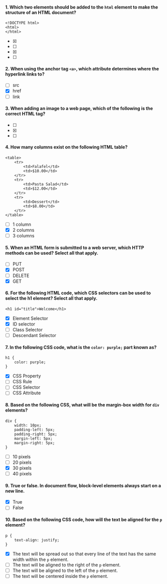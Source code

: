 #### 1. Which two elements should be added to the `html` element to make the structure of an HTML document?

```
<!DOCTYPE html>
<html>
</html>
```

- [x] <body>
- [ ] <div>
- [x] <head>
- [ ] <p>

#### 2. When using the anchor tag `<a>`, which attribute determines where the hyperlink links to?

- [ ] src
- [x] href
- [ ] link

#### 3. When adding an image to a web page, which of the following is the correct HTML tag?

- [ ] <link>
- [x] <img>
- [ ] <image>

#### 4. How many columns exist on the following HTML table?

```
<table>
    <tr>
        <td>Falafel</td>
        <td>$10.00</td>
    </tr>
    <tr>
        <td>Pasta Salad</td>
        <td>$12.00</td>
    </tr>
    <tr>
        <td>Dessert</td>
        <td>$8.00</td>
    </tr>
</table>
```

- [ ] 1 column
- [x] 2 columns
- [ ] 3 columns

#### 5. When an HTML form is submitted to a web server, which HTTP methods can be used? Select all that apply.

- [ ] PUT
- [x] POST
- [ ] DELETE
- [x] GET

#### 6. For the following HTML code, which CSS selectors can be used to select the h1 element? Select all that apply.

```
<h1 id="title">Welcome</h1>
```

- [x] Element Selector
- [x] ID selector
- [ ] Class Selector
- [ ] Descendant Selector

#### 7. In the following CSS code, what is the `color: purple;` part known as?

```
h1 {
    color: purple;
}
```

- [x] CSS Property
- [ ] CSS Rule
- [ ] CSS Selector
- [ ] CSS Attribute

#### 8. Based on the following CSS, what will be the margin-box width for `div` elements?

```
div {
    width: 10px;
    padding-left: 5px;
    padding-right: 5px;
    margin-left: 5px;
    margin-right: 5px;
}
```

- [ ] 10 pixels
- [ ] 20 pixels
- [x] 30 pixels
- [ ] 40 pixels

#### 9. True or false. In document flow, block-level elements always start on a new line.

- [x] True
- [ ] False

#### 10. Based on the following CSS code, how will the text be aligned for the `p` element?

```
p {
    text-align: justify;
}
```

- [x] The text will be spread out so that every line of the text has the same width within the `p` element.
- [ ] The text will be aligned to the right of the `p` element.
- [ ] The text will be aligned to the left of the `p` element.
- [ ] The text will be centered inside the `p` element.
